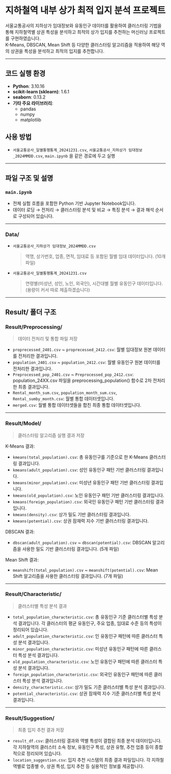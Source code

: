 # 지하철역 내부 상가 최적 입지 분석 프로젝트

서울교통공사의 지하상가 임대정보와 유동인구 데이터를 활용하여 클러스터링 기법을 통해 지하철역별 상권 특성을 분석하고 최적의 상가 입지를 추천하는 머신러닝 프로젝트를 구현하였습니다.  
K-Means, DBSCAN, Mean Shift 등 다양한 클러스터링 알고리즘을 적용하여 해당 역의 상권을 특성을 분석하고 최적의 입지를 추천합니다.

---

## 코드 실행 환경

- **Python**: 3.10.16  
- **scikit-learn (sklearn)**: 1.6.1  
- **seaborn**: 0.13.2  
- **기타 주요 라이브러리**:
  - pandas
  - numpy
  - matplotlib
 
## 사용 방법

- `서울교통공사_일별통행통계_20241231.csv`, `서울교통공사_지하상가 임대정보_2024MMDD.csv`, `main.ipynb` 을 같은 경로에 두고 실행
---

## 파일 구조 및 설명

### `main.ipynb`

- 전체 실험 흐름을 포함한 Python 기반 Jupyter Notebook입니다.
- 데이터 로딩 → 전처리 → 클러스터링 분석 및 비교 → 특징 분석 → 결과 해석 순서로 구성되어 있습니다.

---

### Data/

- `서울교통공사_지하상가 임대정보_2024MMDD.csv`  
  > 역명, 상가번호, 업종, 면적, 임대료 등 포함된 월별 임대 데이터입니다. (10개 파일)
  
- `서울교통공사_일별통행통계_20241231.csv`  
  > 연령별(미성년, 성인, 노인, 외국인), 시간대별 월별 유동인구 데이터입니다. (용량이 커서 따로 제출하겠습니다)

---

## Result/ 폴더 구조

### Result/Preprocessing/

> 데이터 전처리 및 통합 파일 저장

- `proprecessed_2401.csv` ~ `proprecessed_2412.csv`: 월별 임대정보 원본 데이터를 전처리한 결과입니다.
- `population_2401.csv` ~ `population_2412.csv`: 월별 유동인구 원본 데이터를 전처리한 결과입니다.
- `Preprocessed_pop_2401.csv` ~ `Preprocessed_pop_2412.csv`: population_24XX.csv 파일을 preprocessing_population() 함수로 2차 전처리한 최종 결과입니다. 
- `Rental_month_sum.csv`, `population_month_sum.csv`, `Rental_sumby_month.csv`: 월별 통합 데이터셋입니다.
- `merged.csv`: 월별 통합 데이터셋들을 합친 최종 통합 데이터셋입니다.

---

### Result/Model/

> 클러스터링 알고리즘 실행 결과 저장

 K-Means 결과:

- `kmeans(total_population).csv`: 총 유동인구를 기준으로 한 K-Means 클러스터링 결과입니다.
- `kmeans(adult_population).csv`: 성인 유동인구 패턴 기반 클러스터링 결과입니다.
- `kmeans(minor_population).csv`: 미성년 유동인구 패턴 기반 클러스터링 결과입니다.
- `kmeans(old_population).csv`: 노인 유동인구 패턴 기반 클러스터링 결과입니다.
- `kmeans(foreign_population).csv`: 외국인 유동인구 패턴 기반 클러스터링 결과입니다.
- `kmeans(density).csv`: 상가 밀도 기반 클러스터링 결과입니다.
- `kmeans(potential).csv`: 상권 잠재력 지수 기반 클러스터링 결과입니다.

 DBSCAN 결과:

- `dbscan(adult_population).csv` ~ `dbscan(potential).csv`: DBSCAN 알고리즘을 사용한 밀도 기반 클러스터링 결과입니다. (5개 파일)

 Mean Shift 결과:

- `meanshift(total_population).csv` ~ `meanshift(potential).csv`: Mean Shift 알고리즘을 사용한 클러스터링 결과입니다. (7개 파일)

---

### Result/Characteristic/

> 클러스터별 특성 분석 결과

- `total_population_characteristic.csv`: 총 유동인구 기준 클러스터별 특성 분석 결과입니다. 각 클러스터의 평균 유동인구, 주요 업종, 임대료 수준 등의 특성이 정리되어 있습니다.
- `adult_population_characteristic.csv`: 인 유동인구 패턴에 따른 클러스터 특성 분석 결과입니다.
- `minor_population_characteristic.csv`: 미성년 유동인구 패턴에 따른 클러스터 특성 분석 결과입니다.
- `old_population_characteristic.csv`: 노인 유동인구 패턴에 따른 클러스터 특성 분석 결과입니다.
- `foreign_population_characteristic.csv`: 외국인 유동인구 패턴에 따른 클러스터 특성 분석 결과입니다.
- `density_characteristic.csv`: 상가 밀도 기준 클러스터별 특성 분석 결과입니다.
- `potential_characteristic.csv`: 상권 잠재력 지수 기준 클러스터별 특성 분석 결과입니다.


---

### Result/Suggestion/

> 최종 입지 추천 결과 저장

- `result_df.csv`: 클러스터링 결과와 역별 특성이 결합된 최종 분석 데이터입니다. 각 지하철역의 클러스터 소속 정보, 유동인구 특성, 상권 유형, 추천 업종 등이 종합적으로 정리되어 있습니다.
- `location_suggestion.csv`: 입지 추천 시스템의 최종 결과 파일입니다. 각 지하철역별로 업종별 수, 상권 특성, 입지 추천 등 실용적인 정보를 제공합니다.
